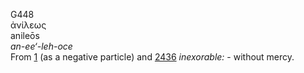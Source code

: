 <body>
  <p>G448<br>  ἀνίλεως  <br> anileōs  <br><i>an-ee‘-leh-oce </i><br>From <a href="g0001.htm">1</a> (as a negative particle) and <a href="g2436.htm">2436</a>  <i>inexorable:</i> - without mercy.<br></p>
 </body>